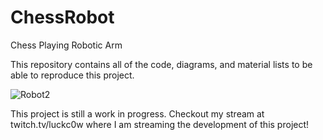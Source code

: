 # ChessRobot
Chess Playing Robotic Arm

This repository contains all of the code, diagrams, and material lists to be able to reproduce this project.

![Robot2](https://user-images.githubusercontent.com/11038745/212561156-0749ada2-afdc-4f0a-8886-a6e51f197abf.jpg)

This project is still a work in progress. Checkout my stream at twitch.tv/luckc0w where I am streaming the development of this project!
